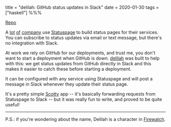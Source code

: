 title = "delilah: GitHub status updates in Slack"
date = 2020-01-30
tags = ["haskell"]
%%%

[Repo](https://github.com/evuez/delilah)

A [lot](https://www.githubstatus.com/) [of](https://status.circleci.com/) [company](https://status.rollbar.com/) use [Statuspage](https://www.statuspage.io/) to build status pages for their services.
You can subscribe to status updates via email or text message, but there's no integration with Slack.

At work we rely on GitHub for our deployments, and trust me, you don't want to start a deployment when GitHub is down.
[delilah](https://github.com/evuez/delilah) was built to help with this: we get status updates from GitHub directly in Slack and this makes it easier to catch these before starting a deployment.

It can be configured with any service using Statuspage and will post a message in Slack whenever they update their status page.

It's a pretty simple [Scotty](https://github.com/scotty-web/scotty) app -- it's basically forwarding requests from Statuspage to Slack -- but it was really fun to write, and proved to be quite useful!

---

P.S.: if you're wondering about the name, Delilah is a character in [Firewatch](https://firewatch.fandom.com/wiki/Delilah).
